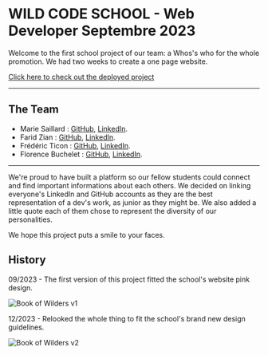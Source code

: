 # WILD CODE SCHOOL - Web Developer Septembre 2023

Welcome to the first school project of our team: a Whos's who for the whole promotion. We had two weeks to create a one page website.

[Click here to check out the deployed project](https://florencebuchelet.github.io/P1/)

---

## The Team

- Marie Saillard : [GitHub](https://github.com/Marie-Sail), [LinkedIn](https://www.linkedin.com/in/marie-saillard-014276106/).
- Farid Zian : [GitHub](https://github.com/Farid-Zian), [LinkedIn](https://www.linkedin.com/in/farid-zian-a81a2848/).
- Frédéric Ticon : [GitHub](https://github.com/TICONFRED27), [LinkedIn](https://www.linkedin.com).
- Florence Buchelet : [GitHub](https://github.com/FlorenceBuchelet), [LinkedIn](https://www.linkedin.com/in/florence-buchelet-928a7a228/).

---

We're proud to have built a platform so our fellow students could connect and find important informations about each others. We decided on linking everyone's LinkedIn and GitHub accounts as they are the best representation of a dev's work, as junior as they might be. We also added a little quote each of them chose to represent the diversity of our personalities.

We hope this project puts a smile to your faces.

## History

09/2023 - The first version of this project fitted the school's website pink design.

![Book of Wilders v1](https://github.com/FlorenceBuchelet/P1/assets/144147299/70b910af-8fdd-439f-ac83-90245739cc7d)

12/2023 - Relooked the whole thing to fit the school's brand new design guidelines.

![Book of Wilders v2](https://github.com/FlorenceBuchelet/P1/assets/144147299/9751a9b1-e018-4588-9e77-9ebd434cee6a)

